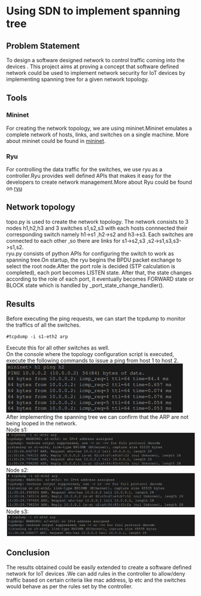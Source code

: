 # Using SDN to implement spanning tree
## Problem Statement
To design a software designed network to control traffic coming into the devices .
This project aims at proving a concept that software defined network could be used to implement network security for IoT devices by implementing spanning tree for a given network topology.
## Tools
### Mininet
For creating the network topology, we are using mininet.Mininet emulates a complete network of hosts, links, and switches on a single machine. More about mininet could be found in [mininet](http://mininet.org/).  

### Ryu
For controlling the data traffic for the switches, we use ryu as a controller.Ryu provides well defined APIs that makes it easy for the developers to create network management.More about Ryu could be found
on [ryu](https://ryu-sdn.org/) 

## Network topology
topo.py is used to create the network topology. The network consists to 3 nodes h1,h2,h3 and 3 switches s1,s2,s3 with each hosts connnected their corresponding switch namely h1->s1 ,h2->s2 and h3->s3. Each switches are connected to each other ,so there are links for s1->s2,s3 ,s2->s1,s3,s3->s1,s2.  
ryu.py consists of python APIs for configuring the switch to work as spanning tree.On startup, the ryu begins the BPDU packet exchange to select the root node.After the port role is decided (STP calculation is completed), each port becomes LISTEN state. After
that, the state changes according to the role of each port, it eventually becomes
FORWARD state or BLOCK state which is handled by _port_state_change_handler(). 

## Results
Before executing the ping requests, we can start the tcpdump to monitor the traffics of all the switches.
```
#tcpdump -i s1-eth2 arp
```
Execute this for all other switches as well.  
On the console where the topology configuration script is executed, execute the following commands to issue a
ping from host 1 to host 2.
![h1_ping_h2](./Images/h1-h2.png)
 After implementing the spanning tree we can confirm that the ARP are not being looped in the network.  
 Node s1:
 ![s1_tcpdump](./Images/tcpdump.png)
 Node s2:
 ![s2_tcpdump](./Images/tcpdump-s2.png)
Node s3:
![s3_tcpdump](./Images/tcpdump-s3.png)

## Conclusion
The results obtained could be easily extended to create a software defined network for IoT devices .We can add rules in the controller to allow/deny traffic based on certain criteria like mac address, Ip etc and the switches would behave as per the rules set by the controller.